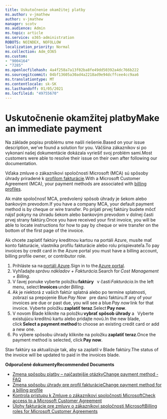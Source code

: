 ```yaml
---
title: Uskutočnenie okamžitej platby
ms.author: v-jmathew
author: v-jmathew
manager: scotv
ms.audience: Admin
ms.topic: article
ms.service: o365-administration
ROBOTS: NOINDEX, NOFOLLOW
localization_priority: Normal
ms.collection: Adm_O365
ms.custom:
- "9004164"
- "7285"
ms.openlocfilehash: 4a4f258a7a13f02ba8fe49dd50392a4dc766b222
ms.sourcegitcommit: 04bf13605a30ad4a2218ad9e94dcffcee4cc9aa6
ms.translationtype: MT
ms.contentlocale: sk-SK
ms.lasthandoff: 01/05/2021
ms.locfileid: "49755670"
---
```

# <a name="make-an-immediate-payment"></a><span data-ttu-id="dd002-102">Uskutočnenie okamžitej platby</span><span class="sxs-lookup"><span data-stu-id="dd002-102">Make an immediate payment</span></span>

<span data-ttu-id="dd002-103">Na základe popisu problému sme našli riešenie.</span><span class="sxs-lookup"><span data-stu-id="dd002-103">Based on your issue description, we’ve found a solution for you.</span></span> <span data-ttu-id="dd002-104">Väčšina zákazníkov si po vykonaní našej dokumentácie dokázala vyriešiť svoj problém sami.</span><span class="sxs-lookup"><span data-stu-id="dd002-104">Most customers were able to resolve their issue on their own after following our documentation.</span></span>

<span data-ttu-id="dd002-105">Vďaka zmluve o zákazníkovi spoločnosti Microsoft (MCA) sú spôsoby úhrady priradené k [profilom fakturácie](https://docs.microsoft.com/azure/billing/billing-how-to-change-credit-card?WT.mc_id=Portal-Microsoft_Azure_Support#change-payment-method-for-a-billing-profile).</span><span class="sxs-lookup"><span data-stu-id="dd002-105">With a Microsoft Customer Agreement (MCA), your payment methods are associated with [billing profiles](https://docs.microsoft.com/azure/billing/billing-how-to-change-credit-card?WT.mc_id=Portal-Microsoft_Azure_Support#change-payment-method-for-a-billing-profile).</span></span>

<span data-ttu-id="dd002-106">Ak máte spoločnosť MCA, predvolený spôsob úhrady je šekom alebo bankovým prevodom.</span><span class="sxs-lookup"><span data-stu-id="dd002-106">If you have a company MCA, your default payment method is by cheque or wire transfer.</span></span> <span data-ttu-id="dd002-107">Po prijatí prvej faktúry budete môcť nájsť pokyny na úhradu šekom alebo bankovým prevodom v dolnej časti prvej strany faktúry.</span><span class="sxs-lookup"><span data-stu-id="dd002-107">Once you have received your first invoice, you will be able to locate instructions for how to pay by cheque or wire transfer on the bottom of the first page of the invoice.</span></span>

<span data-ttu-id="dd002-108">Ak chcete zaplatiť faktúry kreditnou kartou na portáli Azure, musíte mať konto fakturácie, vlastníka profilu fakturácie alebo rolu prispievateľa.</span><span class="sxs-lookup"><span data-stu-id="dd002-108">To pay invoices by credit card in the Azure portal you must have a billing account, billing profile owner, or contributor role.</span></span>

1. <span data-ttu-id="dd002-109">Prihláste sa na [portáli Azure](https://portal.azure.com/).</span><span class="sxs-lookup"><span data-stu-id="dd002-109">Sign in to the [Azure portal](https://portal.azure.com/).</span></span>
2. <span data-ttu-id="dd002-110">Vyhľadajte *správu nákladov + Fakturácia*.</span><span class="sxs-lookup"><span data-stu-id="dd002-110">Search for *Cost Management + Billing*.</span></span>
3. <span data-ttu-id="dd002-111">V ľavej ponuke vyberte položku **faktúry**   v časti *Fakturácia*.</span><span class="sxs-lookup"><span data-stu-id="dd002-111">In the left menu, select **Invoices** under *Billing*.</span></span>
4. <span data-ttu-id="dd002-112">Ak je niektorá z vašich faktúr splatná alebo po termíne splatnosti, zobrazí sa prepojenie Blue *Pay Now*   pre danú faktúru.</span><span class="sxs-lookup"><span data-stu-id="dd002-112">If any of your invoices are due or past due, you will see a blue *Pay now* link for that invoice.</span></span> <span data-ttu-id="dd002-113">Vyberte položku **zaplatiť teraz**.</span><span class="sxs-lookup"><span data-stu-id="dd002-113">Select **Pay now**.</span></span>
5. <span data-ttu-id="dd002-114">V novom Blade kliknite na položku **vybrať spôsob úhrady** a   Vyberte existujúcu kreditnú kartu alebo pridajte novú.</span><span class="sxs-lookup"><span data-stu-id="dd002-114">In the new blade, click **Select a payment method** to choose an existing credit card or add a new one.</span></span>
6. <span data-ttu-id="dd002-115">Po výbere spôsobu úhrady kliknite na položku **zaplatiť teraz**.</span><span class="sxs-lookup"><span data-stu-id="dd002-115">Once the payment method is selected, click **Pay now**.</span></span>

<span data-ttu-id="dd002-116">Stav faktúry sa aktualizuje tak, aby sa zaplatil v Blade faktúry.</span><span class="sxs-lookup"><span data-stu-id="dd002-116">The status of the invoice will be updated to paid in the invoices blade.</span></span>

<span data-ttu-id="dd002-117">**Odporučené dokumenty**</span><span class="sxs-lookup"><span data-stu-id="dd002-117">**Recommended Documents**</span></span>

- [<span data-ttu-id="dd002-118">Zmena spôsobu platby – najčastejšie otázky</span><span class="sxs-lookup"><span data-stu-id="dd002-118">Change payment method - FAQ</span></span>](https://docs.microsoft.com/azure/billing/billing-how-to-change-credit-card?WT.mc_id=Portal-Microsoft_Azure_Support#frequently-asked-questions)
- [<span data-ttu-id="dd002-119">Zmena spôsobu úhrady pre profil fakturácie</span><span class="sxs-lookup"><span data-stu-id="dd002-119">Change payment method for a billing profile</span></span>](https://docs.microsoft.com/azure/cost-management-billing/manage/change-credit-card?WT.mc_id=Portal-Microsoft_Azure_Support#manage-credit-cards-for-a-microsoft-customer-agreement)
- [<span data-ttu-id="dd002-120">Kontrola prístupu k Zmluve o zákazníkovi spoločnosti Microsoft</span><span class="sxs-lookup"><span data-stu-id="dd002-120">Check access to a Microsoft Customer Agreement</span></span>](https://docs.microsoft.com/azure/cost-management-billing/manage/change-credit-card?WT.mc_id=Portal-Microsoft_Azure_Support%22%20%5Cl%20%22manage-credit-cards-for-a-microsoft-customer-agreement%22%20%5Ct%20%22_blank#check-the-type-of-your-account)
- [<span data-ttu-id="dd002-121">Úlohy fakturácie pre zmluvy o zákazníkovi spoločnosti Microsoft</span><span class="sxs-lookup"><span data-stu-id="dd002-121">Billing roles for Microsoft Customer Agreements</span></span>](https://docs.microsoft.com/azure/cost-management-billing/manage/understand-mca-roles)
